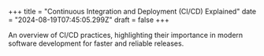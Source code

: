 +++
title = "Continuous Integration and Deployment (CI/CD) Explained"
date = "2024-08-19T07:45:05.299Z"
draft = false
+++

  An overview of CI/CD practices, highlighting their importance in modern software development for faster and reliable releases.
        